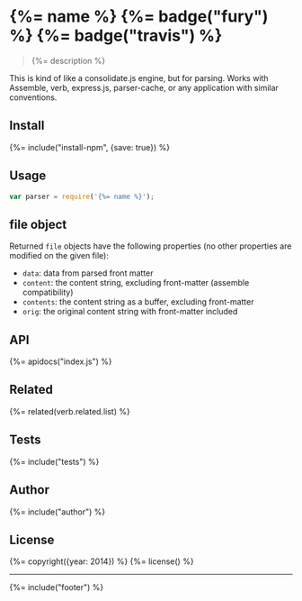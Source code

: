# {%= name %} {%= badge("fury") %} {%= badge("travis") %}

> {%= description %}

This is kind of like a consolidate.js engine, but for parsing. Works with Assemble, verb, express.js, parser-cache, or any application with similar conventions.

## Install
{%= include("install-npm", {save: true}) %}

## Usage

```js
var parser = require('{%= name %}');
```

## file object

Returned `file` objects have the following properties (no other properties are modified on the given file):

* `data`: data from parsed front matter
* `content`: the content string, excluding front-matter (assemble compatibility)
* `contents`: the content string as a buffer, excluding front-matter
* `orig`: the original content string with front-matter included


## API
{%= apidocs("index.js") %}

## Related
{%= related(verb.related.list) %}

## Tests
{%= include("tests") %}

## Author
{%= include("author") %}

## License
{%= copyright({year: 2014}) %}
{%= license() %}

***

{%= include("footer") %}

[gray-matter]: https://github.com/jonschlinkert/gray-matter "front matter parser"
